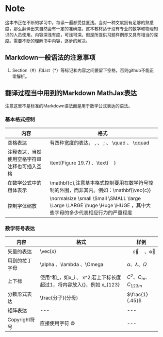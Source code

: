 # Note
这本书正在不断的学习中，每读一遍都受益匪浅。当对一种文献拥有足够的熟悉度，那么翻译出来自然会有一定的准确度。这本教材适于没有专业的数学和物理知识的人员使用。内容深浅有度，可浅可深。但是所提供习题样例却又具有相当的深度。需要不断的理解书中内容，逐步的解决。

## Markdown一般语法的注意事项
1. Section（#）和List（*）等标记和内容之间要留下空格，否则github不能正常解析。

## 翻译过程当中用到的Markdown MathJax表达
注意这里不是标准的Markdown语法而是用于数学公式表达的语法。

### 基本格式控制

| 内容 | 格式 |
| --- | --- |
| 空格表达 |有四种宽度的表达， \, 、 \; 、 \quad 、 \qquad |
| 注释表达，当然使用空格字符串注释也可插入空格 | \text{Figure 19.7} 、\text{    } |
| 在数学公式中的粗体表示 | \mathbf{c},注意基本格式控制要用在数学符号控制的外围，而非其内。例如：\\mathbf{\vec{c}} |
| 控制字体缩放 | \normalsize \small \Small \SMALL \large \Large \LARGE \huge \Huge \HUGE ，其中大些字母的多少代表相应行为的严重程度|


### 数学符号表达

| 内容 | 格式 |  样例  |
| --- | --- | --- |
| 矢量的表达 | \vec{x} |  $\quad \vec{c} \quad 、 \mathbf{\vec{c}}$  |
| 用到的拉丁字母 | \alpha 、\lambda 、\Omega | $\alpha 、 \lambda 、 \Omega$ |
| 上下标 | 使用\^和\_，如x\_i 、 x\^2;若上下标长度超过1，将内容放入{}，例如 x_{123} | $C^2 、 C_m 、 C_{123m}$  |
| 分数形式表达 | \frac{分子}{分母} | $\frac{1}{.45}$ |
| 矩阵表达 | --- | --- |
| Copyright符号 | 直接使用字符 ©️ | --- |









